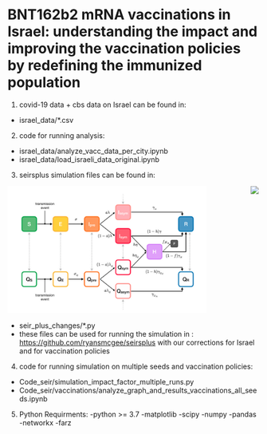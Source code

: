 # BNT162b2 mRNA vaccinations in Israel: understanding the impact and improving the vaccination policies by redefining the immunized population


1. covid-19 data + cbs data on Israel can be found in:
  - israel_data/*.csv
  
2. code for running analysis:
  - israel_data/analyze_vacc_data_per_city.ipynb
  - israel_data/load_israeli_data_original.ipynb
  
3. seirsplus simulation files can be found in:
<img src="https://github.com/CoronaPolicy/prediction_model/blob/main/seirsplus_quarentine.png" width="400">
<img align="right" src="https://github.com/ryansmcgee/seirsplus/blob/master/images/network_p.png" height="220">

  - seir_plus_changes/*.py
  - these files can be used for running the simulation in : https://github.com/ryansmcgee/seirsplus with our corrections for Israel and for vaccination policies
  
4. code for running simulation on multiple seeds and vaccination policies:
  - Code_seir/simulation_impact_factor_multiple_runs.py
  - Code_seir/vaccinations/analyze_graph_and_results_vaccinations_all_seeds.ipynb
  
5. Python Requirments:
  -python >= 3.7
  -matplotlib
  -scipy
  -numpy
  -pandas
  -networkx
  -farz

